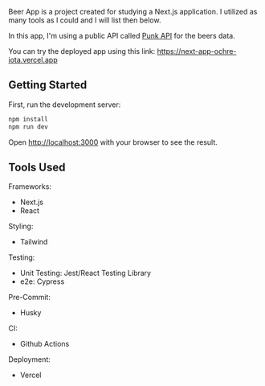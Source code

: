 Beer App is a project created for studying a Next.js application. I utilized as many tools as I could and I will list then below.

In this app, I'm using a public API called [Punk API](https://punkapi.com/documentation/v2) for the beers data.

You can try the deployed app using this link: https://next-app-ochre-iota.vercel.app

## Getting Started

First, run the development server:

```bash
npm install
npm run dev
```

Open [http://localhost:3000](http://localhost:3000) with your browser to see the result.

## Tools Used

Frameworks:

- Next.js
- React

Styling:

- Tailwind

Testing:

- Unit Testing: Jest/React Testing Library
- e2e: Cypress

Pre-Commit:

- Husky

CI:

- Github Actions

Deployment:

- Vercel
